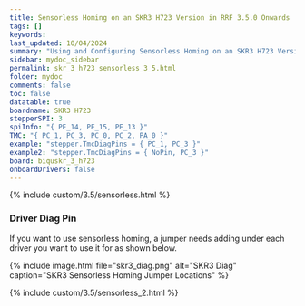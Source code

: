 ```yaml
---
title: Sensorless Homing on an SKR3 H723 Version in RRF 3.5.0 Onwards
tags: []
keywords: 
last_updated: 10/04/2024
summary: "Using and Configuring Sensorless Homing on an SKR3 H723 Version"
sidebar: mydoc_sidebar
permalink: skr_3_h723_sensorless_3_5.html
folder: mydoc
comments: false
toc: false
datatable: true
boardname: SKR3 H723
stepperSPI: 3
spiInfo: "{ PE_14, PE_15, PE_13 }"
TMC: "{ PC_1, PC_3, PC_0, PC_2, PA_0 }"
example: "stepper.TmcDiagPins = { PC_1, PC_3 }"
example2: "stepper.TmcDiagPins = { NoPin, PC_3 }"
board: biquskr_3_h723
onboardDrivers: false
---
```


{% include custom/3.5/sensorless.html %}

### Driver Diag Pin

If you want to use sensorless homing, a jumper needs adding under each driver you want to use it for as shown below.

{% include image.html file="skr3_diag.png" alt="SKR3 Diag" caption="SKR3 Sensorless Homing Jumper Locations" %}

{% include custom/3.5/sensorless_2.html %}

